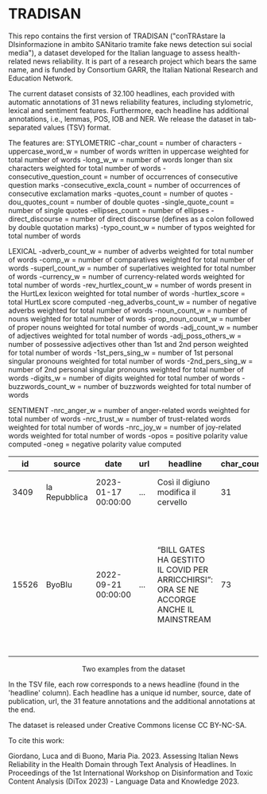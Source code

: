 # TRADISAN
This repo contains the first version of TRADISAN ("conTRAstare la DIsinformazione in ambito SANitario tramite fake news detection sui social media"), a dataset developed for the Italian language to assess health-related news reliability. It is part of a research project which bears the same name, and is funded by Consortium GARR, the Italian National Research and Education Network.

The current dataset consists of 32.100 headlines, each provided with automatic annotations of 31 news reliability features, including stylometric, lexical and sentiment features. Furthermore, each headline has additional annotations, i.e., lemmas, POS, IOB and NER. We release the dataset in tab-separated values (TSV) format. 

The features are:
STYLOMETRIC
-char_count = number of characters
-uppercase_word_w = number of words written in uppercase weighted for total number of words
-long_w_w = number of words longer than six characters weighted for total number of words
-consecutive_question_count = number of occurrences of consecutive question marks
-consecutive_excla_count = number of occurrences of consecutive exclamation marks
-quotes_count = number of quotes
-dou_quotes_count = number of double quotes
-single_quote_count = number of single quotes
-ellipses_count = number of ellipses
-direct_discourse = number of direct discourse (defines as a colon followed by double quotation marks)
-typo_count_w = number of typos weighted for total number of words

LEXICAL
-adverb_count_w = number of adverbs weighted for total number of words
-comp_w = number of comparatives weighted for total number of words
-superl_count_w = number of superlatives weighted for total number of words
-currency_w = number of currency-related words weighted for total number of words
-rev_hurtlex_count_w = number of words present in the HurtLex lexicon weighted for total number of words
-hurtlex_score = total HurtLex score computed
-neg_adverbs_count_w = number of negative adverbs weighted for total number of words
-noun_count_w = number of nouns weighted for total number of words
-prop_noun_count_w = number of proper nouns weighted for total number of words
-adj_count_w = number of adjectives weighted for total number of words
-adj_poss_others_w = number of possessive adjectives other than 1st and 2nd person weighted for total number of words
-1st_pers_sing_w = number of 1st personal singular pronouns weighted for total number of words
-2nd_pers_sing_w = number of 2nd personal singular pronouns weighted for total number of words
-digits_w = number of digits weighted for total number of words
-buzzwords_count_w = number of buzzwords weighted for total number of words

SENTIMENT
-nrc_anger_w = number of anger-related words weighted for total number of words
-nrc_trust_w = number of trust-related words weighted for total number of words
-nrc_joy_w = number of joy-related words weighted for total number of words
-opos = positive polarity value computed
-oneg =  negative polarity value computed

| id | source | date | url | headline | char_count | ... | ner |
| -- | ------ | ---- | --- | -------- | ---------- | --- | --- |
| 3409 | la Repubblica | 2023-01-17 00:00:00 | ... | Così il digiuno modifica il cervello | 31 | ... | ['O', 'O', 'O', 'O', 'O', 'O'] |
| 15526 | ByoBlu | 2022-09-21 00:00:00 | ... | “BILL GATES HA GESTITO IL COVID PER ARRICCHIRSI”: ORA SE NE ACCORGE ANCHE IL MAINSTREAM | 73 | ... | ['O', 'MISC', 'MISC', 'O', 'MISC', 'O', 'ORG', 'O', 'ORG', 'O', 'O', 'O', 'O', 'O', 'O', 'O', 'O', 'MISC'] |

<p align="center">
Two examples from the dataset
</p>  

In the TSV file, each row corresponds to a news headline (found in the 'headline' column). Each headline has a unique id number, source, date of publication, url, the 31 feature annotations and the additional annotations at the end.

The dataset is released under Creative Commons license CC BY-NC-SA.

To cite this work:

Giordano, Luca and di Buono, Maria Pia. 2023.  Assessing Italian News Reliability in the Health Domain through Text Analysis of Headlines. In Proceedings of the 1st International Workshop on Disinformation and Toxic Content Analysis (DiTox 2023) - Language Data and Knowledge 2023.
